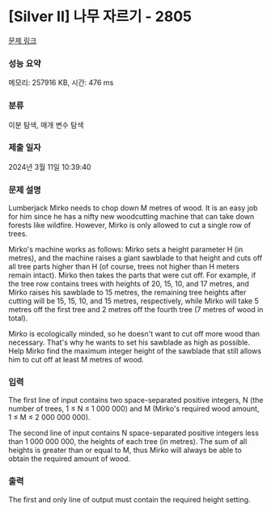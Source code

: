 # [Silver II] 나무 자르기 - 2805 

[문제 링크](https://www.acmicpc.net/problem/2805) 

### 성능 요약

메모리: 257916 KB, 시간: 476 ms

### 분류

이분 탐색, 매개 변수 탐색

### 제출 일자

2024년 3월 11일 10:39:40

### 문제 설명

<p>Lumberjack Mirko needs to chop down M metres of wood. It is an easy job for him since he has a nifty new woodcutting machine that can take down forests like wildfire. However, Mirko is only allowed to cut a single row of trees.</p>

<p>Mirko's machine works as follows: Mirko sets a height parameter H (in metres), and the machine raises a giant sawblade to that height and cuts off all tree parts higher than H (of course, trees not higher than H meters remain intact). Mirko then takes the parts that were cut off. For example, if the tree row contains trees with heights of 20, 15, 10, and 17 metres, and Mirko raises his sawblade to 15 metres, the remaining tree heights after cutting will be 15, 15, 10, and 15 metres, respectively, while Mirko will take 5 metres off the first tree and 2 metres off the fourth tree (7 metres of wood in total).</p>

<p>Mirko is ecologically minded, so he doesn't want to cut off more wood than necessary. That's why he wants to set his sawblade as high as possible. Help Mirko find the maximum integer height of the sawblade that still allows him to cut off at least M metres of wood.</p>

### 입력 

 <p>The first line of input contains two space-separated positive integers, N (the number of trees, 1 ≤ N ≤ 1 000 000) and M (Mirko's required wood amount, 1 ≤ M ≤ 2 000 000 000).</p>

<p>The second line of input contains N space-separated positive integers less than 1 000 000 000, the heights of each tree (in metres). The sum of all heights is greater than or equal to M, thus Mirko will always be able to obtain the required amount of wood.</p>

### 출력 

 <p>The first and only line of output must contain the required height setting.</p>

